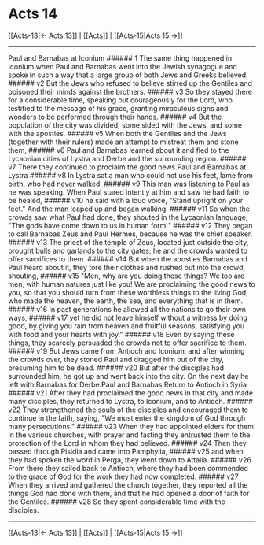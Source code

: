 # Acts 14

[[Acts-13|← Acts 13]] | [[Acts]] | [[Acts-15|Acts 15 →]]
***

Paul and Barnabas at Iconium ###### 1 The same thing happened in Iconium when Paul and Barnabas went into the Jewish synagogue and spoke in such a way that a large group of both Jews and Greeks believed. ###### v2 But the Jews who refused to believe stirred up the Gentiles and poisoned their minds against the brothers. ###### v3 So they stayed there for a considerable time, speaking out courageously for the Lord, who testified to the message of his grace, granting miraculous signs and wonders to be performed through their hands. ###### v4 But the population of the city was divided; some sided with the Jews, and some with the apostles. ###### v5 When both the Gentiles and the Jews (together with their rulers) made an attempt to mistreat them and stone them, ###### v6 Paul and Barnabas learned about it and fled to the Lycaonian cities of Lystra and Derbe and the surrounding region. ###### v7 There they continued to proclaim the good news.Paul and Barnabas at Lystra ###### v8 In Lystra sat a man who could not use his feet, lame from birth, who had never walked. ###### v9 This man was listening to Paul as he was speaking. When Paul stared intently at him and saw he had faith to be healed, ###### v10 he said with a loud voice, "Stand upright on your feet." And the man leaped up and began walking. ###### v11 So when the crowds saw what Paul had done, they shouted in the Lycaonian language, "The gods have come down to us in human form!" ###### v12 They began to call Barnabas Zeus and Paul Hermes, because he was the chief speaker. ###### v13 The priest of the temple of Zeus, located just outside the city, brought bulls and garlands to the city gates; he and the crowds wanted to offer sacrifices to them. ###### v14 But when the apostles Barnabas and Paul heard about it, they tore their clothes and rushed out into the crowd, shouting, ###### v15 "Men, why are you doing these things? We too are men, with human natures just like you! We are proclaiming the good news to you, so that you should turn from these worthless things to the living God, who made the heaven, the earth, the sea, and everything that is in them. ###### v16 In past generations he allowed all the nations to go their own ways, ###### v17 yet he did not leave himself without a witness by doing good, by giving you rain from heaven and fruitful seasons, satisfying you with food and your hearts with joy." ###### v18 Even by saying these things, they scarcely persuaded the crowds not to offer sacrifice to them. ###### v19 But Jews came from Antioch and Iconium, and after winning the crowds over, they stoned Paul and dragged him out of the city, presuming him to be dead. ###### v20 But after the disciples had surrounded him, he got up and went back into the city. On the next day he left with Barnabas for Derbe.Paul and Barnabas Return to Antioch in Syria ###### v21 After they had proclaimed the good news in that city and made many disciples, they returned to Lystra, to Iconium, and to Antioch. ###### v22 They strengthened the souls of the disciples and encouraged them to continue in the faith, saying, "We must enter the kingdom of God through many persecutions." ###### v23 When they had appointed elders for them in the various churches, with prayer and fasting they entrusted them to the protection of the Lord in whom they had believed. ###### v24 Then they passed through Pisidia and came into Pamphylia, ###### v25 and when they had spoken the word in Perga, they went down to Attalia. ###### v26 From there they sailed back to Antioch, where they had been commended to the grace of God for the work they had now completed. ###### v27 When they arrived and gathered the church together, they reported all the things God had done with them, and that he had opened a door of faith for the Gentiles. ###### v28 So they spent considerable time with the disciples.

***
[[Acts-13|← Acts 13]] | [[Acts]] | [[Acts-15|Acts 15 →]]
